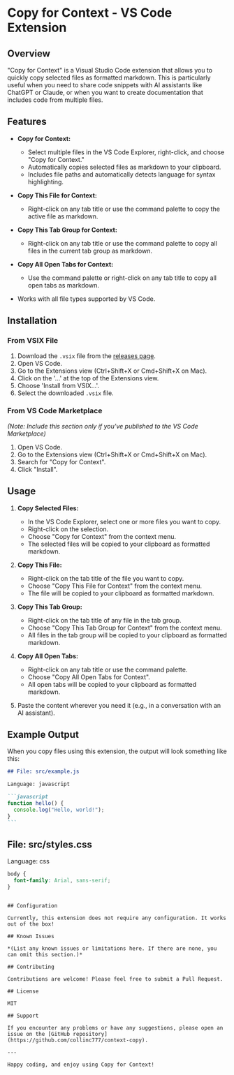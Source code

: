 # Copy for Context - VS Code Extension

## Overview

"Copy for Context" is a Visual Studio Code extension that allows you to quickly copy selected files as formatted markdown. This is particularly useful when you need to share code snippets with AI assistants like ChatGPT or Claude, or when you want to create documentation that includes code from multiple files.

## Features

- **Copy for Context:**

  - Select multiple files in the VS Code Explorer, right-click, and choose "Copy for Context."
  - Automatically copies selected files as markdown to your clipboard.
  - Includes file paths and automatically detects language for syntax highlighting.

- **Copy This File for Context:**

  - Right-click on any tab title or use the command palette to copy the active file as markdown.

- **Copy This Tab Group for Context:**

  - Right-click on any tab title or use the command palette to copy all files in the current tab group as markdown.

- **Copy All Open Tabs for Context:**

  - Use the command palette or right-click on any tab title to copy all open tabs as markdown.

- Works with all file types supported by VS Code.

## Installation

### From VSIX File

1. Download the `.vsix` file from the [releases page](https://github.com/collinc777/context-copy/releases).
2. Open VS Code.
3. Go to the Extensions view (Ctrl+Shift+X or Cmd+Shift+X on Mac).
4. Click on the '...' at the top of the Extensions view.
5. Choose 'Install from VSIX...'.
6. Select the downloaded `.vsix` file.

### From VS Code Marketplace

_(Note: Include this section only if you've published to the VS Code Marketplace)_

1. Open VS Code.
2. Go to the Extensions view (Ctrl+Shift+X or Cmd+Shift+X on Mac).
3. Search for "Copy for Context".
4. Click "Install".

## Usage

1. **Copy Selected Files:**

   - In the VS Code Explorer, select one or more files you want to copy.
   - Right-click on the selection.
   - Choose "Copy for Context" from the context menu.
   - The selected files will be copied to your clipboard as formatted markdown.

2. **Copy This File:**

   - Right-click on the tab title of the file you want to copy.
   - Choose "Copy This File for Context" from the context menu.
   - The file will be copied to your clipboard as formatted markdown.

3. **Copy This Tab Group:**

   - Right-click on the tab title of any file in the tab group.
   - Choose "Copy This Tab Group for Context" from the context menu.
   - All files in the tab group will be copied to your clipboard as formatted markdown.

4. **Copy All Open Tabs:**

   - Right-click on any tab title or use the command palette.
   - Choose "Copy All Open Tabs for Context".
   - All open tabs will be copied to your clipboard as formatted markdown.

5. Paste the content wherever you need it (e.g., in a conversation with an AI assistant).

## Example Output

When you copy files using this extension, the output will look something like this:

````markdown
## File: src/example.js

Language: javascript

```javascript
function hello() {
  console.log("Hello, world!");
}
```
````

## File: src/styles.css

Language: css

```css
body {
  font-family: Arial, sans-serif;
}
```

```

## Configuration

Currently, this extension does not require any configuration. It works out of the box!

## Known Issues

*(List any known issues or limitations here. If there are none, you can omit this section.)*

## Contributing

Contributions are welcome! Please feel free to submit a Pull Request.

## License

MIT

## Support

If you encounter any problems or have any suggestions, please open an issue on the [GitHub repository](https://github.com/collinc777/context-copy).

---

Happy coding, and enjoy using Copy for Context!
```
